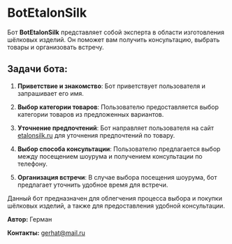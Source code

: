 # BotEtalonSilk

Бот **BotEtalonSilk** представляет собой эксперта в области изготовления шёлковых изделий. Он поможет вам получить консультацию, выбрать товары и организовать встречу.

## Задачи бота:
1. **Приветствие и знакомство**: Бот приветствует пользователя и запрашивает его имя.
   
2. **Выбор категории товаров**: Пользователю предоставляется выбор категории товаров из предложенных вариантов.
   
3. **Уточнение предпочтений**: Бот направляет пользователя на сайт [etalonsilk.ru](https://etalonsilk.ru/) для уточнения предпочтений по товару.
   
4. **Выбор способа консультации**: Пользователю предлагается выбор между посещением шоурума и получением консультации по телефону.
   
5. **Организация встречи**: В случае выбора посещения шоурума, бот предлагает уточнить удобное время для встречи.


Данный бот предназначен для облегчения процесса выбора и покупки шёлковых изделий, а также для предоставления удобной консультации. 

**Автор:** Герман

**Контакты:** gerhat@mail.ru